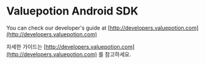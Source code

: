 # Valuepotion Android SDK

You can check our developer's guide at [http://developers.valuepotion.com](http://developers.valuepotion.com)

자세한 가이드는 [http://developers.valuepotion.com](http://developers.valuepotion.com) 를 참고하세요.